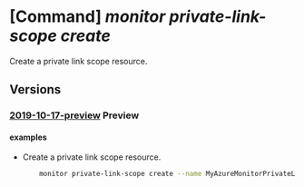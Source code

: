 # [Command] _monitor private-link-scope create_

Create a private link scope resource.

## Versions

### [2019-10-17-preview](/Resources/mgmt-plane/L3N1YnNjcmlwdGlvbnMve30vcmVzb3VyY2Vncm91cHMve30vcHJvdmlkZXJzL21pY3Jvc29mdC5pbnNpZ2h0cy9wcml2YXRlbGlua3Njb3Blcy97fQ==/2019-10-17-preview.xml) **Preview**

<!-- mgmt-plane /subscriptions/{}/resourcegroups/{}/providers/microsoft.insights/privatelinkscopes/{} 2019-10-17-preview -->

#### examples

- Create a private link scope resource.
    ```bash
        monitor private-link-scope create --name MyAzureMonitorPrivateLinkScope --resource-group MyResourceGroup
    ```
